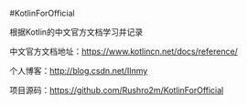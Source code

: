 #KotlinForOfficial

根据Kotlin的中文官方文档学习并记录

中文官方文档地址：https://www.kotlincn.net/docs/reference/

个人博客：http://blog.csdn.net/IInmy

项目源码：https://github.com/Rushro2m/KotlinForOfficial
